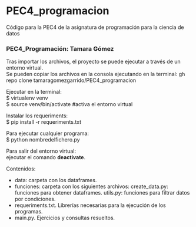 # PEC4_programacion
Código para la PEC4 de la asignatura de programación para la ciencia de datos

### PEC4_Programación: Tamara Gómez

Tras importar los archivos, el proyecto se puede ejecutar a través de un entorno virtual.  
Se pueden copiar los archivos en la consola ejecutando en la terminal:
gh repo clone tamaragomezgarrido/PEC4_programacion

Ejecutar en la terminal:  
$ virtualenv venv  
$ source venv/bin/activate #activa el entorno virtual  

Instalar los requeriments:  
$ pip install -r requeriments.txt

Para ejecutar cualquier programa:  
$ python nombredelfichero.py

Para salir del entorno virtual:  
ejecutar el comando **deactivate**.

Contenidos:
- data: carpeta con los dataframes.
- funciones: carpeta con los siguientes archivos:
    create_data.py: funciones para obtener dataframes. 
    utils.py: funciones para filtrar datos por condiciones.
- requeriments.txt. Librerías necesarias para la ejecución de los programas.
- main.py. Ejercicios y consultas resueltos.
